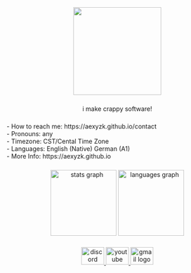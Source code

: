 <div align="center">
  <img height="200" src="https://github.com/aexyzk/aexyzk.github.io/blob/main/images/badimage.jpg?raw=true"  />
</div>

###

<p align="center">i make crappy software!</p>

###

<p align="left">- How to reach me: https://aexyzk.github.io/contact<br>- Pronouns: any<br>- Timezone: CST/Cental Time Zone<br>- Languages: English (Native) German (A1)<br>- More Info: https://aexyzk.github.io</p>

###

<div align="center">
  <img src="https://github-readme-stats.vercel.app/api?username=aexyzk&hide_title=false&hide_rank=false&show_icons=true&include_all_commits=true&count_private=true&disable_animations=false&theme=dracula&locale=en&hide_border=false&order=1" height="150" alt="stats graph"  />
  <img src="https://github-readme-stats.vercel.app/api/top-langs?username=aexyzk&locale=en&hide_title=false&layout=compact&card_width=320&langs_count=5&theme=dracula&hide_border=false&order=2" height="150" alt="languages graph"  />
</div>

###

<div align="center">
  <a href="https://discord.com/users/1123341278642446377" target="_blank">
    <img src="https://raw.githubusercontent.com/maurodesouza/profile-readme-generator/master/src/assets/icons/social/discord/default.svg" width="52" height="40" alt="discord logo"  />
  </a>
  <a href="https://www.youtube.com/@aexyzk" target="_blank">
    <img src="https://raw.githubusercontent.com/maurodesouza/profile-readme-generator/master/src/assets/icons/social/youtube/default.svg" width="52" height="40" alt="youtube logo"  />
  </a>
  <a href="mailto:aexyzk@proton.me" target="_blank">
    <img src="https://raw.githubusercontent.com/maurodesouza/profile-readme-generator/master/src/assets/icons/social/gmail/default.svg" width="52" height="40" alt="gmail logo"  />
  </a>
</div>

###
